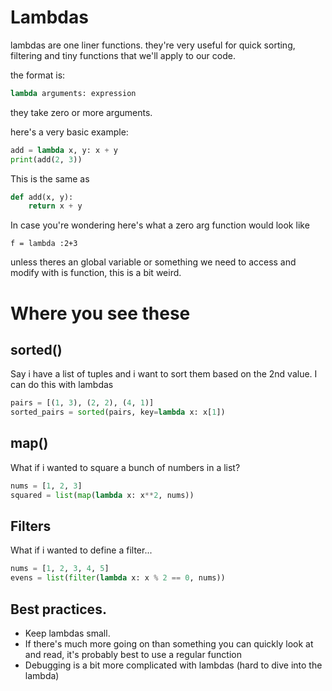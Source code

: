 # Lambdas

lambdas are one liner functions. they're very useful for quick sorting, filtering and tiny functions that we'll apply to our code.

the format is:

```python
lambda arguments: expression
```

they take zero or more arguments.

here's a very basic example:

```python
add = lambda x, y: x + y
print(add(2, 3))
```

This is the same as 
```python
def add(x, y):
    return x + y
```

In case you're wondering here's what a zero arg function would look like

`f = lambda :2+3`

unless theres an global variable or something we need to access and modify with is function, this is a bit weird.


# Where you see these

## sorted()
Say i have a list of tuples and i want to sort them based on the 2nd value.  I can do this with lambdas


```python
pairs = [(1, 3), (2, 2), (4, 1)]
sorted_pairs = sorted(pairs, key=lambda x: x[1])
```

## map()
What if i wanted to square a bunch of numbers in a list?

```python
nums = [1, 2, 3]
squared = list(map(lambda x: x**2, nums))
```

## Filters

What if i wanted to define a filter...

```python
nums = [1, 2, 3, 4, 5]
evens = list(filter(lambda x: x % 2 == 0, nums))
```

## Best practices.
- Keep lambdas small.
- If there's much more going on than something you can quickly look at and read, it's probably best to use a regular function
- Debugging is a bit more complicated with lambdas (hard to dive into the lambda)

